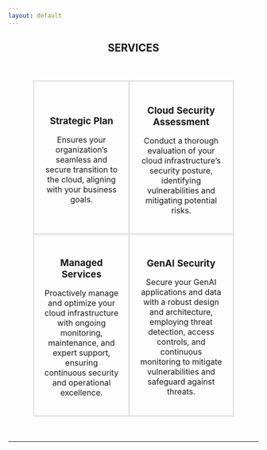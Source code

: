 ```yaml
---
layout: default
---
```

<!-- ## Welcome to Cyberdojo
My name is [Ahmed Abugharbia](https://www.linkedin.com/in/ahmedabugharbia/){:target="_blank"}, founder of Cyberdojo. my mission is to help you build robust, business-driven security programs through practical training and expert guidance.

With over 17 years in the cybersecurity field, I've worked with leading companies to solve complex security challenges. My journey started with securing networks and applications, eventually leading to cloud security, DevSecOps and finally, GenAI. As a SANS Certified instructor for [SEC540: Cloud Security and DevSecOps Automation](https://www.sans.org/cyber-security-courses/cloud-security-devsecops-automation/){:target="_blank"}, I focus on strategic planning and hands-on implementation of security controls.
Looking forward to helping you achieve your security goals!

At Cyberdojo, we offer a range of services designed to enhance your security posture. From expert training and consulting to specialized cloud security solutions, my goal is to equip you with the knowledge and tools needed for immediate, measurable improvements. I hold several industry certifications, including GIAC GSEC, GPEN, AWS Certified DevOps Engineer Professional, and AWS Certified Solutions Architect Associate.

Reach out on <a href="mailto:info@cyberdojo.cloud" target="_blank">info@cyberdojo.cloud</a>. Looking forward to helping you achieve your security goals!
---
-->
## <center> <a id="services"></a>SERVICES </center>
<div style="width: 80%; margin: 0 auto; padding: 20px;">
  <table style="width: 100%; border-spacing: 20px;">
    <tr>
      <td style="padding: 20px; border: 2px solid #ddd; box-shadow: 0 2px 4px rgba(0, 0, 0, 0.1); text-align: center; vertical-align: middle;">
        <h3 style="margin-bottom: 10px;">Strategic Plan</h3>
        <p>Ensures your organization’s seamless and secure transition to the cloud, aligning with your business goals.</p>
      </td>
      <td style="padding: 20px; border: 2px solid #ddd; box-shadow: 0 2px 4px rgba(0, 0, 0, 0.1); text-align: center; vertical-align: middle;">
        <h3 style="margin-bottom: 10px;">Cloud Security Assessment</h3>
        <p>Conduct a thorough evaluation of your cloud infrastructure’s security posture, identifying vulnerabilities and mitigating potential risks.</p>
      </td>
    </tr>
    <tr>
      <td style="padding: 20px; border: 2px solid #ddd; box-shadow: 0 2px 4px rgba(0, 0, 0, 0.1); text-align: center; vertical-align: middle;">
        <h3 style="margin-bottom: 10px;">Managed Services</h3>
        <p>Proactively manage and optimize your cloud infrastructure with ongoing monitoring, maintenance, and expert support, ensuring continuous security and operational excellence.</p>
      </td>
      <td style="padding: 20px; border: 2px solid #ddd; box-shadow: 0 2px 4px rgba(0, 0, 0, 0.1); text-align: center; vertical-align: middle;">
        <h3 style="margin-bottom: 10px;">GenAI Security</h3>
        <p>Secure your GenAI applications and data with a robust design and architecture, employing threat detection, access controls, and continuous monitoring to mitigate vulnerabilities and safeguard against threats.</p>
      </td>
    </tr>
  </table>
</div>

---
